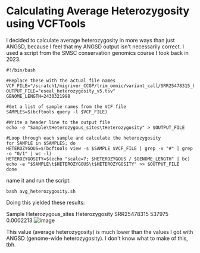 # Calculating Average Heterozygosity using VCFTools 
I decided to calculate average heterozygosity in more ways than just ANGSD, because I feel that my ANGSD output isn't necessarily correct. I used a script from the SMSC conservation genomics course I took back in 2023. 

    #!/bin/bash

    #Replace these with the actual file names
    VCF_FILE="/scratch1/migriver_CCGP/trim_omnic/variant_call/SRR25478315_bridgetrim.g.vcf.gz"
    OUTPUT_FILE="eseal_heterozygosity_v5.tsv"
    GENOME_LENGTH=2430321998

    #Get a list of sample names from the VCF file
    SAMPLES=$(bcftools query -l $VCF_FILE)

    #Write a header line to the output file
    echo -e "Sample\tHeterozygous_sites\tHeterozygosity" > $OUTPUT_FILE

    #Loop through each sample and calculate the heterozygosity
    for SAMPLE in $SAMPLES; do
    HETEROZYGOUS=$(bcftools view -s $SAMPLE $VCF_FILE | grep -v "#" | grep -o "0/1" | wc -l)
    HETEROZYGOSITY=$(echo "scale=7; $HETEROZYGOUS / $GENOME_LENGTH" | bc)
    echo -e "$SAMPLE\t$HETEROZYGOUS\t$HETEROZYGOSITY" >> $OUTPUT_FILE
    done

name it and run the script:

    bash avg_heterozygosity.sh

Doing this yielded these results: 

Sample	Heterozygous_sites	Heterozygosity
SRR25478315	537975	0.0002213
![image](https://github.com/user-attachments/assets/7c5df2be-a6ce-4458-8d16-1259560029ef)

This value (average heterozygosity) is much lower than the values I got with ANGSD (genome-wide heterozygosity). I don't know what to make of this, tbh. 
